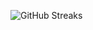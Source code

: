 ![GitHub Streaks](https://github-streaks-mqc9.onrender.com/streak/happilli/image?theme=midnight&cache_bust=1742911173)
